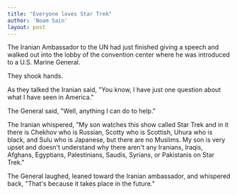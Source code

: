 ```yaml
---
title: "Everyone loves Star Trek"
author: 'Noam Sain'
layout: post
---
```


The Iranian Ambassador to the UN had just finished giving a speech and walked out into the lobby of the convention center where he was introduced to a U.S. Marine General.  
  
They shook hands.

As they talked the Iranian said, "You know, I have just one question about what I have seen in America."

The General said, "Well, anything I can do to help."

The Iranian whispered, "My son watches this show called Star Trek and in it there is Chekhov who is Russian, Scotty who is Scottish, Uhura who is black, and Sulu who is Japanese, but there are no Muslims. My son is very upset and doesn't understand why there aren't any Iranians, Iraqis, Afghans, Egyptians, Palestinians, Saudis, Syrians, or Pakistanis on Star Trek."

The General laughed, leaned toward the Iranian ambassador, and whispered back, "That's because it takes place in the future."